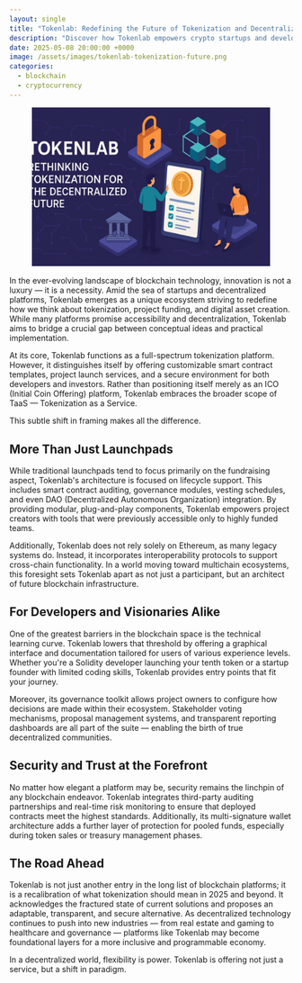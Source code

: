 ```yaml
---
layout: single
title: "Tokenlab: Redefining the Future of Tokenization and Decentralized Platforms"
description: "Discover how Tokenlab empowers crypto startups and developers with tools for smart contracts, cross-chain tokenization, and secure DAO governance"
date: 2025-05-08 20:00:00 +0000
image: /assets/images/tokenlab-tokenization-future.png
categories: 
  - blockchain
  - cryptocurrency
---
```


<figure style="text-align: center;">
  <img src="/assets/images/tokenlab-tokenization-future.png" alt="Tokenlab: Rethinking Tokenization for the Decentralized Future" width="1024" style="max-width:100%; height:auto;" />
</figure>

<p>In the ever-evolving landscape of blockchain technology, innovation is not a luxury — it is a necessity. Amid the sea of startups and decentralized platforms, Tokenlab emerges as a unique ecosystem striving to redefine how we think about tokenization, project funding, and digital asset creation. While many platforms promise accessibility and decentralization, Tokenlab aims to bridge a crucial gap between conceptual ideas and practical implementation.</p>

<p>At its core, Tokenlab functions as a full-spectrum tokenization platform. However, it distinguishes itself by offering customizable smart contract templates, project launch services, and a secure environment for both developers and investors. Rather than positioning itself merely as an ICO (Initial Coin Offering) platform, Tokenlab embraces the broader scope of TaaS — Tokenization as a Service.</p>

<p>This subtle shift in framing makes all the difference.</p>

<h2>More Than Just Launchpads</h2>

<p>While traditional launchpads tend to focus primarily on the fundraising aspect, Tokenlab's architecture is focused on lifecycle support. This includes smart contract auditing, governance modules, vesting schedules, and even DAO (Decentralized Autonomous Organization) integration. By providing modular, plug-and-play components, Tokenlab empowers project creators with tools that were previously accessible only to highly funded teams.</p>

<p>Additionally, Tokenlab does not rely solely on Ethereum, as many legacy systems do. Instead, it incorporates interoperability protocols to support cross-chain functionality. In a world moving toward multichain ecosystems, this foresight sets Tokenlab apart as not just a participant, but an architect of future blockchain infrastructure.</p>

<h2>For Developers and Visionaries Alike</h2>

<p>One of the greatest barriers in the blockchain space is the technical learning curve. Tokenlab lowers that threshold by offering a graphical interface and documentation tailored for users of various experience levels. Whether you're a Solidity developer launching your tenth token or a startup founder with limited coding skills, Tokenlab provides entry points that fit your journey.</p>

<p>Moreover, its governance toolkit allows project owners to configure how decisions are made within their ecosystem. Stakeholder voting mechanisms, proposal management systems, and transparent reporting dashboards are all part of the suite — enabling the birth of true decentralized communities.</p>

<h2>Security and Trust at the Forefront</h2>

<p>No matter how elegant a platform may be, security remains the linchpin of any blockchain endeavor. Tokenlab integrates third-party auditing partnerships and real-time risk monitoring to ensure that deployed contracts meet the highest standards. Additionally, its multi-signature wallet architecture adds a further layer of protection for pooled funds, especially during token sales or treasury management phases.</p>

<h2>The Road Ahead</h2>

<p>Tokenlab is not just another entry in the long list of blockchain platforms; it is a recalibration of what tokenization should mean in 2025 and beyond. It acknowledges the fractured state of current solutions and proposes an adaptable, transparent, and secure alternative. As decentralized technology continues to push into new industries — from real estate and gaming to healthcare and governance — platforms like Tokenlab may become foundational layers for a more inclusive and programmable economy.</p>

<p>In a decentralized world, flexibility is power. Tokenlab is offering not just a service, but a shift in paradigm.</p>

